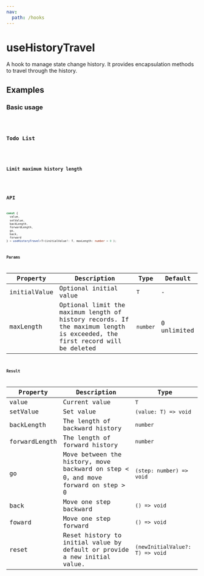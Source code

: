 ```yaml
---
nav:
  path: /hooks
---
```


# useHistoryTravel

A hook to manage state change history. It provides encapsulation methods to travel through the history.

## Examples

### Basic usage

<code src="./demo/demo1.tsx" />

### Todo List

<code src="./demo/demo2.tsx" />

### Limit maximum history length

<code src="./demo/demo3.tsx" />

## API

```typescript
const {
  value,
  setValue,
  backLength,
  forwardLength,
  go,
  back,
  forward
} = useHistoryTravel<T>(initialValue?: T, maxLength: number = 0 );
```

### Params

| Property     | Description                                                                                                               | Type     | Default     |
| ------------ | ------------------------------------------------------------------------------------------------------------------------- | -------- | ----------- |
| initialValue | Optional initial value                                                                                                    | `T`      | -           |
| maxLength    | Optional limit the maximum length of history records. If the maximum length is exceeded, the first record will be deleted | `number` | 0 unlimited |

### Result

| Property      | Description                                                                       | Type                            |
| ------------- | --------------------------------------------------------------------------------- | ------------------------------- |
| value         | Current value                                                                     | `T`                             |
| setValue      | Set value                                                                         | `(value: T) => void`            |
| backLength    | The length of backward history                                                    | `number`                        |
| forwardLength | The length of forward history                                                     | `number`                        |
| go            | Move between the history, move backward on step < 0，and move forward on step > 0 | `(step: number) => void`        |
| back          | Move one step backward                                                            | `() => void`                    |
| foward        | Move one step forward                                                             | `() => void`                    |
| reset         | Reset history to initial value by default or provide a new initial value.         | `(newInitialValue?: T) => void` |
